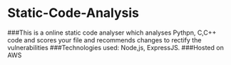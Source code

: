 # Static-Code-Analysis
###This is a online static code analyser which analyses Pythpn, C,C++ code and scores your file and recommends changes to rectify the vulnerabilities
###Technologies used: Node,js, ExpressJS.
###Hosted on AWS
